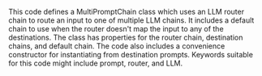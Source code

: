 This code defines a MultiPromptChain class which uses an LLM router chain to route an input to one of multiple LLM chains. It includes a default chain to use when the router doesn't map the input to any of the destinations. The class has properties for the router chain, destination chains, and default chain. The code also includes a convenience constructor for instantiating from destination prompts. Keywords suitable for this code might include prompt, router, and LLM.

